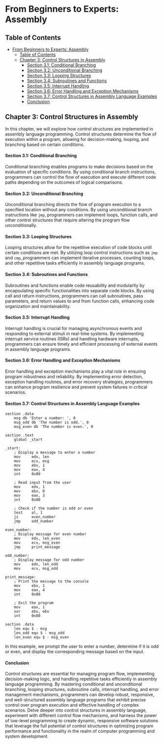 # From Beginners to Experts: Assembly
## Table of Contents
- [From Beginners to Experts: Assembly](#from-beginners-to-experts-assembly)
  - [Table of Contents](#table-of-content)
  - [Chapter 3: Control Structures in Assembly](#chapter-3-control-structures-in-assembly)
      - [Section 3.1: Conditional Branching](#section-31-conditional-branching)
      - [Section 3.2: Unconditional Branching](#section-32-unconditional-branching)
      - [Section 3.3: Looping Structures](#section-33-looping-structures)
      - [Section 3.4: Subroutines and Functions](#section-34-subroutines-and-functions)
      - [Section 3.5: Interrupt Handling](#section-35-interrupt-handling)
      - [Section 3.6: Error Handling and Exception Mechanisms](#section-36-error-handling-and-exception-mechanisms)
      - [Section 3.7: Control Structures in Assembly Language Examples](#section-37-control-structures-in-assembly-language-examples)
      - [Conclusion](#conclusion)

## Chapter 3: Control Structures in Assembly

In this chapter, we will explore how control structures are implemented in assembly language programming. Control structures determine the flow of execution within a program, allowing for decision-making, looping, and branching based on certain conditions.

#### Section 3.1: Conditional Branching

Conditional branching enables programs to make decisions based on the evaluation of specific conditions. By using conditional branch instructions, programmers can control the flow of execution and execute different code paths depending on the outcomes of logical comparisons.

#### Section 3.2: Unconditional Branching

Unconditional branching directs the flow of program execution to a specified location without any conditions. By using unconditional branch instructions like `jmp`, programmers can implement loops, function calls, and other control structures that require altering the program flow unconditionally.

#### Section 3.3: Looping Structures

Looping structures allow for the repetitive execution of code blocks until certain conditions are met. By utilizing loop control instructions such as `jmp` and `cmp`, programmers can implement iterative processes, counting loops, and other repetitive tasks efficiently in assembly language programs.

#### Section 3.4: Subroutines and Functions

Subroutines and functions enable code reusability and modularity by encapsulating specific functionalities into separate code blocks. By using call and return instructions, programmers can call subroutines, pass parameters, and return values to and from function calls, enhancing code organization and maintainability.

#### Section 3.5: Interrupt Handling

Interrupt handling is crucial for managing asynchronous events and responding to external stimuli in real-time systems. By implementing interrupt service routines (ISRs) and handling hardware interrupts, programmers can ensure timely and efficient processing of external events in assembly language programs.

#### Section 3.6: Error Handling and Exception Mechanisms

Error handling and exception mechanisms play a vital role in ensuring program robustness and reliability. By implementing error detection, exception handling routines, and error recovery strategies, programmers can enhance program resilience and prevent system failures in critical scenarios.

#### Section 3.7: Control Structures in Assembly Language Examples

```assembly
section .data
    msg db 'Enter a number: ', 0
    msg_odd db 'The number is odd.', 0
    msg_even db 'The number is even.', 0

section .text
    global _start

_start:
    ; Display a message to enter a number
    mov     edx, len
    mov     ecx, msg
    mov     ebx, 1
    mov     eax, 4
    int     0x80

    ; Read input from the user
    mov     edx, 1
    mov     ebx, 0
    mov     eax, 3
    int     0x80

    ; Check if the number is odd or even
    test    al, 1
    jz      even_number
    jmp     odd_number

even_number:
    ; Display message for even number
    mov     edx, len_even
    mov     ecx, msg_even
    jmp     print_message

odd_number:
    ; Display message for odd number
    mov     edx, len_odd
    mov     ecx, msg_odd

print_message:
    ; Print the message to the console
    mov     ebx, 1
    mov     eax, 4
    int     0x80

    ; Exit the program
    mov     eax, 1
    xor     ebx, ebx
    int     0x80

section .data
    len equ $ - msg
    len_odd equ $ - msg_odd
    len_even equ $ - msg_even
```

In this example, we prompt the user to enter a number, determine if it is odd or even, and display the corresponding message based on the input.

#### Conclusion

Control structures are essential for managing program flow, implementing decision-making logic, and handling repetitive tasks efficiently in assembly language programming. By mastering conditional and unconditional branching, looping structures, subroutine calls, interrupt handling, and error management mechanisms, programmers can develop robust, responsive, and well-structured assembly language programs that exhibit precise control over program execution and effective handling of complex scenarios. Delve deeper into control structures in assembly language, experiment with different control flow mechanisms, and harness the power of low-level programming to create dynamic, responsive software solutions that leverage the full potential of control structures in optimizing program performance and functionality in the realm of computer programming and system development.
